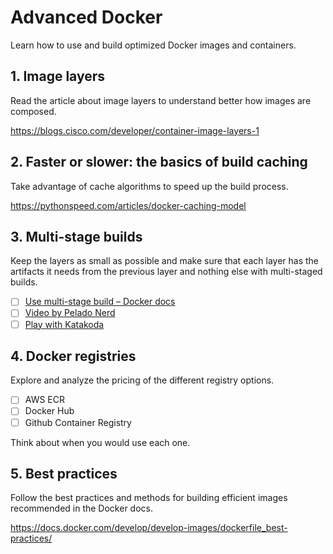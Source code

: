 # Advanced Docker

Learn how to use and build optimized Docker images and containers.

## 1. Image layers

Read the article about image layers to understand better how images are composed.

https://blogs.cisco.com/developer/container-image-layers-1

## 2. Faster or slower: the basics of build caching

Take advantage of cache algorithms to speed up the build process.

https://pythonspeed.com/articles/docker-caching-model

## 3. Multi-stage builds

Keep the layers as small as possible and make sure that each layer has the artifacts it needs from the previous layer and nothing else with multi-staged builds.

- [ ] [Use multi-stage build – Docker docs](https://docs.docker.com/develop/develop-images/multistage-build/)
- [ ] [Video by Pelado Nerd](https://www.youtube.com/watch?v=62r32R75iZs)
- [ ] [Play with Katakoda](https://www.katacoda.com/courses/docker/multi-stage-builds)

## 4. Docker registries

Explore and analyze the pricing of the different registry options.

- [ ] AWS ECR
- [ ] Docker Hub
- [ ] Github Container Registry

Think about when you would use each one.

## 5. Best practices

Follow the best practices and methods for building efficient images recommended in the Docker docs.

https://docs.docker.com/develop/develop-images/dockerfile_best-practices/
